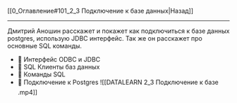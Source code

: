 [[0_Оглавление#101_2_3 Подключение к базе данных|Назад]]
___
Дмитрий Аношин расскажет и покажет как подключиться к базе данных postgres, использую JDBC интерфейс. Так же он расскажет про основные SQL команды. 
- 📌 Интерфейс ODBC и JDBC 
- 📌 SQL Клиенты баз данных 
- 📌 Команды SQL 
- 📌 Подключение к Postgres
![[DATALEARN 2_3 Подключение к базе.mp4]]